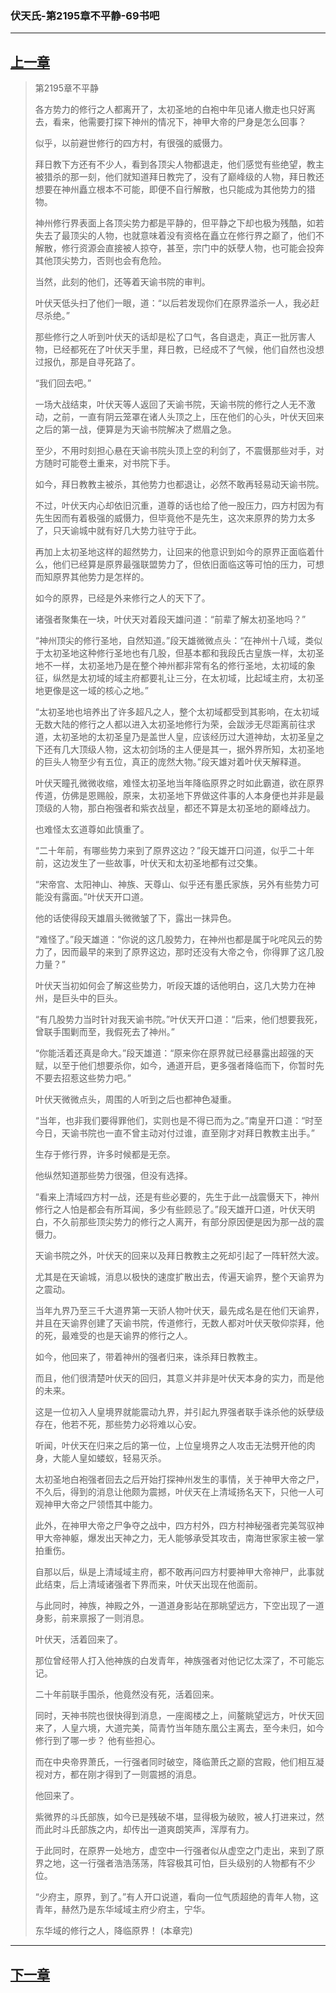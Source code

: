 ### 伏天氏-第2195章不平静-69书吧

--------
[上一章](./76ecc30c8452ea9240281fc271b4c08e.md)
--------


>
>
>
>第2195章不平静
>
>各方势力的修行之人都离开了，太初圣地的白袍中年见诸人撤走也只好离去，看来，他需要打探下神州的情况下，神甲大帝的尸身是怎么回事？
>
>似乎，以前避世修行的四方村，有很强的威慑力。
>
>拜日教下方还有不少人，看到各顶尖人物都退走，他们感觉有些绝望，教主被猎杀的那一刻，他们就知道拜日教完了，没有了巅峰级的人物，拜日教还想要在神州矗立根本不可能，即便不自行解散，也只能成为其他势力的猎物。
>
>神州修行界表面上各顶尖势力都是平静的，但平静之下却也极为残酷，如若失去了最顶尖的人物，也就意味着没有资格在矗立在修行界之巅了，他们不解散，修行资源会直接被人掠夺，甚至，宗门中的妖孽人物，也可能会投奔其他顶尖势力，否则也会有危险。
>
>当然，此刻的他们，还等着天谕书院的审判。
>
>叶伏天低头扫了他们一眼，道：“以后若发现你们在原界滥杀一人，我必赶尽杀绝。”
>
>那些修行之人听到叶伏天的话却是松了口气，各自退走，真正一批厉害人物，已经都死在了叶伏天手里，拜日教，已经成不了气候，他们自然也没想过报仇，那是自寻死路了。
>
>“我们回去吧。”
>
>一场大战结束，叶伏天等人返回了天谕书院，天谕书院的修行之人无不激动，之前，一直有阴云笼罩在诸人头顶之上，压在他们的心头，叶伏天回来之后的第一战，便算是为天谕书院解决了燃眉之急。
>
>至少，不用时刻担心悬在天谕书院头顶上空的利剑了，不震慑那些对手，对方随时可能卷土重来，对书院下手。
>
>如今，拜日教教主被杀，其他势力也都退让，必然不敢再轻易动天谕书院。
>
>不过，叶伏天内心却依旧沉重，道尊的话也给了他一股压力，四方村因为有先生因而有着极强的威慑力，但毕竟他不是先生，这次来原界的势力太多了，只天谕城中就有好几大势力驻守于此。
>
>再加上太初圣地这样的超然势力，让回来的他意识到如今的原界正面临着什么，他们已经算是原界最强联盟势力了，但依旧面临这等可怕的压力，可想而知原界其他势力是怎样的。
>
>如今的原界，已经是外来修行之人的天下了。
>
>诸强者聚集在一块，叶伏天对着段天雄问道：“前辈了解太初圣地吗？”
>
>“神州顶尖的修行圣地，自然知道。”段天雄微微点头：“在神州十八域，类似于太初圣地这种修行圣地也有几股，但基本都和我段氏古皇族一样，太初圣地不一样，太初圣地乃是在整个神州都非常有名的修行圣地，太初域的象征，纵然是太初域的域主府都要礼让三分，在太初域，比起域主府，太初圣地更像是这一域的核心之地。”
>
>“太初圣地也培养出了许多超凡之人，整个太初域都受到其影响，在太初域无数大陆的修行之人都以进入太初圣地修行为荣，会跋涉无尽距离前往求道，太初圣地的太初圣皇乃是盖世人皇，应该经历过大道神劫，太初圣皇之下还有几大顶级人物，这太初剑场的主人便是其一，据外界所知，太初圣地的巨头人物至少有五位，真正的庞然大物。”段天雄对着叶伏天解释道。
>
>叶伏天瞳孔微微收缩，难怪太初圣地当年降临原界之时如此霸道，欲在原界传道，仿佛是恩赐般，原来，太初圣地下界做这件事的人本身便也并非是最顶级的人物，那白袍强者和紫衣战皇，都还不算是太初圣地的巅峰战力。
>
>也难怪太玄道尊如此慎重了。
>
>“二十年前，有哪些势力来到了原界这边？”段天雄开口问道，似乎二十年前，这边发生了一些故事，叶伏天和太初圣地都有过交集。
>
>“宋帝宫、太阳神山、神族、天尊山、似乎还有墨氏家族，另外有些势力可能没有露面。”叶伏天开口道。
>
>他的话使得段天雄眉头微微皱了下，露出一抹异色。
>
>“难怪了。”段天雄道：“你说的这几股势力，在神州也都是属于叱咤风云的势力了，因而最早的来到了原界这边，那时还没有大帝之令，你得罪了这几股力量？”
>
>叶伏天当初如何会了解这些势力，听段天雄的话他明白，这几大势力在神州，是巨头中的巨头。
>
>“有几股势力当时针对我天谕书院。”叶伏天开口道：“后来，他们想要我死，曾联手围剿而至，我假死去了神州。”
>
>“你能活着还真是命大。”段天雄道：“原来你在原界就已经暴露出超强的天赋，以至于他们想要杀你，如今，通道开启，更多强者降临而下，你暂时先不要去招惹这些势力吧。”
>
>叶伏天微微点头，周围的人听到之后也都神色凝重。
>
>“当年，也非我们要得罪他们，实则也是不得已而为之。”南皇开口道：“时至今日，天谕书院也一直不曾主动对付过谁，直至刚才对拜日教教主出手。”
>
>生存于修行界，许多时候都是无奈。
>
>他纵然知道那些势力很强，但没有选择。
>
>“看来上清域四方村一战，还是有些必要的，先生于此一战震慑天下，神州修行之人怕是都会有所耳闻，多少有些顾忌了。”段天雄开口道，叶伏天明白，不久前那些顶尖势力的修行之人离开，有部分原因便是因为那一战的震慑力。
>
>天谕书院之外，叶伏天的回来以及拜日教教主之死却引起了一阵轩然大波。
>
>尤其是在天谕城，消息以极快的速度扩散出去，传遍天谕界，整个天谕界为之震动。
>
>当年九界乃至三千大道界第一天骄人物叶伏天，最先成名是在他们天谕界，并且在天谕界创建了天谕书院，传道修行，无数人都对叶伏天敬仰崇拜，他的死，最难受的也是天谕界的修行之人。
>
>如今，他回来了，带着神州的强者归来，诛杀拜日教教主。
>
>而且，他们很清楚叶伏天的回归，其意义并非是叶伏天本身的实力，而是他的未来。
>
>这是一位初入人皇境界就能震动九界，并引起九界强者联手诛杀他的妖孽级存在，他若不死，那些势力必将难以心安。
>
>听闻，叶伏天在归来之后的第一位，上位皇境界之人攻击无法劈开他的肉身，大能人皇如蝼蚁，轻易灭杀。
>
>太初圣地白袍强者回去之后开始打探神州发生的事情，关于神甲大帝之尸，不久后，得到的消息让他颇为震撼，叶伏天在上清域扬名天下，只他一人可观神甲大帝之尸领悟其中能力。
>
>此外，在神甲大帝之尸争夺之战中，四方村外，四方村神秘强者完美驾驭神甲大帝神躯，爆发出天神之力，无人能够承受其攻击，南海世家家主被一掌拍重伤。
>
>自那以后，纵是上清域域主府，都不敢再问四方村要神甲大帝神尸，此事就此结束，后上清域诸强者下界而来，叶伏天出现在他面前。
>
>与此同时，神族，神殿之外，一道道身影站在那眺望远方，下空出现了一道身影，前来禀报了一则消息。
>
>叶伏天，活着回来了。
>
>那位曾经带人打入他神族的白发青年，神族强者对他记忆太深了，不可能忘记。
>
>二十年前联手围杀，他竟然没有死，活着回来。
>
>同时，天神书院也很快得到消息，一座阁楼之上，间鳌眺望远方，叶伏天回来了，人皇六境，大道完美，简青竹当年随东凰公主离去，至今未归，如今修行到了哪一步？
>他有些担心。
>
>而在中央帝界萧氏，一行强者同时破空，降临萧氏之巅的宫殿，他们相互凝视对方，都在刚才得到了一则震撼的消息。
>
>他回来了。
>
>紫微界的斗氏部族，如今已是残破不堪，显得极为破败，被人打进来过，然而此时斗氏部族之内，却传出一道爽朗笑声，浑厚有力。
>
>于此同时，在原界一处地方，虚空中一行强者似从虚空之门走出，来到了原界之地，这一行强者浩浩荡荡，阵容极其可怕，巨头级别的人物都有不少位。
>
>“少府主，原界，到了。”有人开口说道，看向一位气质超绝的青年人物，这青年，赫然乃是东华域域主府少府主，宁华。
>
>东华域的修行之人，降临原界！
>(本章完)
>
>

--------
[下一章](./ace60ecc9ea2e9c7084c9375526f947c.md)
--------
